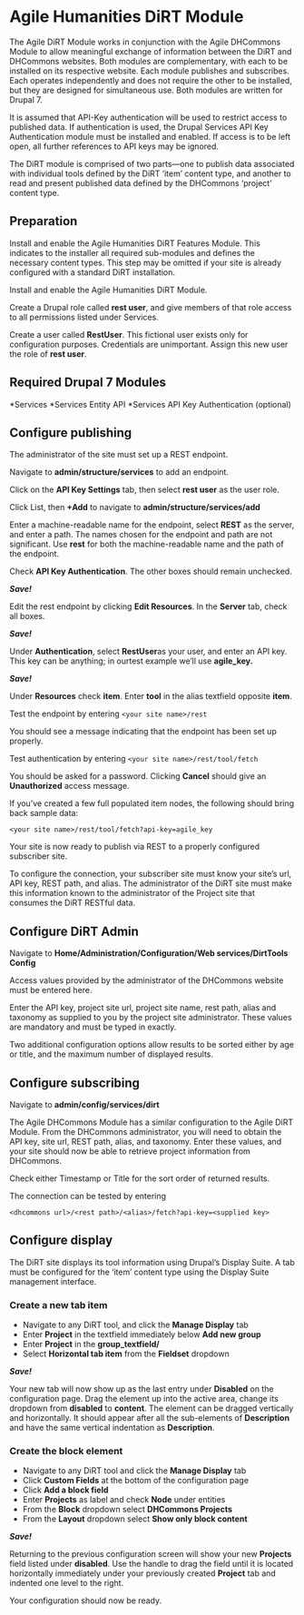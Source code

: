# Agile Humanities DiRT Module

The Agile DiRT Module works in conjunction with the Agile DHCommons Module to allow meaningful exchange of information between the DiRT and DHCommons websites. Both modules are complementary, with each to be installed on its respective website. Each module publishes and subscribes. Each operates independently and does not require the other to be installed, but they are designed for simultaneous use. Both modules are written for Drupal 7.

It is assumed that API-Key authentication will be used to restrict access to published data. If authentication is used, the Drupal Services API Key Authentication module must be installed and enabled. If access is to be left open, all further references to API keys may be ignored.

The DiRT module is comprised of two parts&mdash;one to publish data associated with individual tools defined by the DiRT ‘item’ content type, and another to read and present published data defined by the DHCommons ‘project’ content type.

## Preparation

Install and enable the Agile Humanities DiRT Features Module. This indicates to the installer all required sub-modules and defines the necessary content types. This step may be omitted if your site is already configured with a standard DiRT installation.

Install and enable the Agile Humanities DiRT Module.

Create a Drupal role called **rest user**, and give members of that role access to all permissions listed under Services.

Create a user called **RestUser**.  This fictional user exists only for configuration purposes. Credentials are unimportant. Assign this new user the role of **rest user**.

## Required Drupal 7 Modules
 *Services
 *Services Entity API
 *Services API Key Authentication (optional)

## Configure publishing

The administrator of the site must set up a REST endpoint.

Navigate to **admin/structure/services** to add an endpoint.

Click on the **API Key Settings** tab, then select **rest user** as the user role.

Click List, then **+Add** to navigate to **admin/structure/services/add**

Enter a machine-readable name for the endpoint, select **REST** as the server, and enter a path. The names chosen for the endpoint and path are not significant. Use **rest** for both the machine-readable name and the path of the endpoint.

Check **API Key Authentication**. The other boxes should remain unchecked.

**_Save!_**

Edit the rest endpoint by clicking **Edit Resources**. In the **Server** tab, check all boxes.

**_Save!_**

Under **Authentication**, select **RestUser**as your user, and enter an API key. This key can be anything; in ourtest example we’ll use **agile_key.**

**_Save!_**

Under **Resources** check **item**. Enter **tool** in the alias textfield opposite **item**.

Test the endpoint by entering `<your site name>/rest`

You should see a message indicating that the endpoint has been  set up properly.

Test authentication by entering `<your site name>/rest/tool/fetch`

You should be asked for a password. Clicking **Cancel** should give an **Unauthorized** access message.

If you’ve created a few full populated item nodes, the following should bring back sample data:

`<your site name>/rest/tool/fetch?api-key=agile_key`

Your site is now ready to publish via REST to a properly configured subscriber site.

To configure the connection, your subscriber site must know your site’s url, API key, REST path, and alias. The administrator of the DiRT site must make this information known to the administrator of the Project site that consumes the DiRT RESTful data.

## Configure DiRT Admin

Navigate to **Home/Administration/Configuration/Web services/DirtTools Config**

Access values provided by the administrator of the DHCommons website must be entered here.

Enter the API key, project site url, project site name, rest path, alias and taxonomy as supplied to you by the project site administrator. These values are mandatory and must be typed in exactly.

Two additional configuration options allow results to be sorted either by age or title, and the maximum number of displayed results.

## Configure subscribing

Navigate to **admin/config/services/dirt**

The Agile DHCommons Module has a similar configuration to the Agile DiRT Module. From the DHCommons administrator, you will need to obtain the API key, site url, REST path, alias, and taxonomy. Enter these values, and your site should now be able to retrieve project information from DHCommons.

Check either Timestamp or Title for the sort order of returned results.

The connection can be tested by entering

`<dhcommons url>/<rest path>/<alias>/fetch?api-key=<supplied key>`

## Configure display

The DiRT site displays its tool information using Drupal’s Display Suite. A tab must be configured for the ‘item’ content type using the Display Suite management interface.

### Create a new tab item  

- Navigate to any DiRT tool, and click the **Manage Display** tab
- Enter **Project** in the textfield immediately below **Add new group**
- Enter **Project** in the **group_textfield/**
- Select **Horizontal tab item** from the **Fieldset** dropdown

**_Save!_**

Your new tab will now show up as the last entry under **Disabled** on the configuration page. Drag the element up into the active area, change its dropdown from **disabled** to **content**. The element can be dragged vertically and horizontally. It should appear after all the sub-elements of **Description** and have the same vertical indentation as **Description**.

### Create the block element

- Navigate to any DiRT tool and click the **Manage Display** tab
- Click **Custom Fields** at the bottom of the configuration page
- Click **Add a block field**
- Enter **Projects** as label and check **Node** under entities
- From the **Block** dropdown select **DHCommons Projects**
- From the **Layout** dropdown select  **Show only block content**

**_Save!_**

Returning to the previous configuration screen will show your new **Projects** field listed under **disabled**. Use the handle to drag the field until it is located horizontally immediately under your previously created **Project** tab and indented one level to the right.

Your configuration should now be ready.
